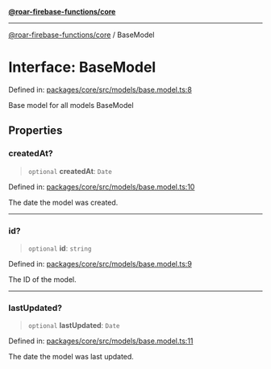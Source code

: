[**@roar-firebase-functions/core**](../README.md)

***

[@roar-firebase-functions/core](../README.md) / BaseModel

# Interface: BaseModel

Defined in: [packages/core/src/models/base.model.ts:8](https://github.com/yeatmanlab/roar-firebase-functions/blob/24ea7b8e0f05ba2fca7d62901c43f15726f15a89/packages/core/src/models/base.model.ts#L8)

Base model for all models
 BaseModel

## Properties

### createdAt?

> `optional` **createdAt**: `Date`

Defined in: [packages/core/src/models/base.model.ts:10](https://github.com/yeatmanlab/roar-firebase-functions/blob/24ea7b8e0f05ba2fca7d62901c43f15726f15a89/packages/core/src/models/base.model.ts#L10)

The date the model was created.

***

### id?

> `optional` **id**: `string`

Defined in: [packages/core/src/models/base.model.ts:9](https://github.com/yeatmanlab/roar-firebase-functions/blob/24ea7b8e0f05ba2fca7d62901c43f15726f15a89/packages/core/src/models/base.model.ts#L9)

The ID of the model.

***

### lastUpdated?

> `optional` **lastUpdated**: `Date`

Defined in: [packages/core/src/models/base.model.ts:11](https://github.com/yeatmanlab/roar-firebase-functions/blob/24ea7b8e0f05ba2fca7d62901c43f15726f15a89/packages/core/src/models/base.model.ts#L11)

The date the model was last updated.

